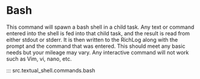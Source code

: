 # Bash

This command will spawn a bash shell in a child task. Any text or command entered into the shell is fed into that child task, and the result is read from either stdout or stderr. It is then written to the RichLog along with the prompt and the command that was entered. This should meet any basic needs but your mileage may vary. Any interactive command will not work such as Vim, vi, nano, etc.

::: src.textual_shell.commands.bash